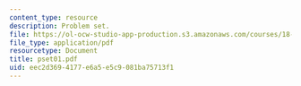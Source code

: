 ```yaml
---
content_type: resource
description: Problem set.
file: https://ol-ocw-studio-app-production.s3.amazonaws.com/courses/18-098-street-fighting-mathematics-january-iap-2008/eec2d3694177e6a5e5c9081ba75713f1_pset01.pdf
file_type: application/pdf
resourcetype: Document
title: pset01.pdf
uid: eec2d369-4177-e6a5-e5c9-081ba75713f1
---
```


